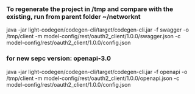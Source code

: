 ### To regenerate the project in /tmp and compare with the existing, run from parent folder ~/networknt
java -jar light-codegen/codegen-cli/target/codegen-cli.jar -f swagger -o /tmp/client -m model-config/rest/oauth2_client/1.0.0/swagger.json -c model-config/rest/oauth2_client/1.0.0/config.json


### for new sepc version: openapi-3.0
java -jar light-codegen/codegen-cli/target/codegen-cli.jar -f openapi -o /tmp/client -m model-config/rest/oauth2_client/1.0.0/openapi.json -c model-config/rest/oauth2_client/1.0.0/config.json
